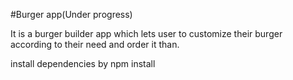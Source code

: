 #Burger app(Under progress)

It is a burger builder app which lets user to customize their burger according to their need and order it than.

install dependencies by npm install


